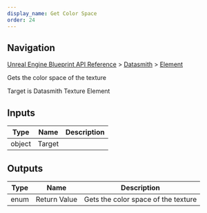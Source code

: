 ```yaml
---
display_name: Get Color Space
order: 24
---
```

## Navigation

[Unreal Engine Blueprint API Reference](https://dev.epicgames.com/documentation/en-us/unreal-engine/BlueprintAPI) > [Datasmith](https://dev.epicgames.com/documentation/en-us/unreal-engine/BlueprintAPI/Datasmith) > [Element](https://dev.epicgames.com/documentation/en-us/unreal-engine/BlueprintAPI/Datasmith/Element)

Gets the color space of the texture

Target is Datasmith Texture Element

## Inputs

| Type | Name | Description |
| --- | --- | --- |
| object | Target |  |

## Outputs

| Type | Name | Description |
| --- | --- | --- |
| enum | Return Value | Gets the color space of the texture |
